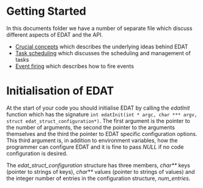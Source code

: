 # Getting Started

In this documents folder we have a number of separate file which discuss different aspects of EDAT and the API. 

* <a href="https://github.com/EPCCed/edat/blob/master/docs/concepts.md">Crucial concepts</a> which describes the underlying ideas behind EDAT
* <a href="https://github.com/EPCCed/edat/blob/master/docs/tasks.md">Task scheduling</a> which discusses the scheduling and management of tasks
* <a href="https://github.com/EPCCed/edat/blob/master/docs/events.md">Event firing</a> which describes how to fire events

# Initialisation of EDAT
At the start of your code you should initialise EDAT by calling the _edatInit_ function which has the signature `int edatInit(int * argc, char *** argv, struct edat_struct_configuration*)`. The first argument is the pointer to the number of arguments, the second the pointer to the arguments themselves and the third the pointer to EDAT specific configuration options. This third argument is, in addition to environment variables, how the programmer can configure EDAT and it is fine to pass _NULL_ if no code configuration is desired. 

The _edat_struct_configuration_ structure has three members, _char**_ keys (pointer to strings of keys), _char**_ values (pointer to strings of values) and the integer number of entries in the configuration structure, _num_entries_.
